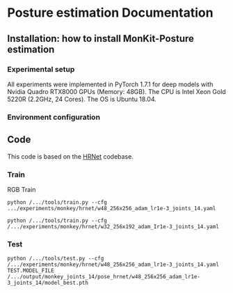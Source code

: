 # Posture estimation Documentation

## Installation: how to install MonKit-Posture estimation
### Experimental setup
All experiments were implemented in PyTorch 1.7.1 for deep models with Nvidia Quadro RTX8000 GPUs (Memory: 48GB). 
The CPU is Intel Xeon Gold 5220R (2.2GHz, 24 Cores). The OS is Ubuntu 18.04.

### Environment configuration

## Code
This code is based on the [HRNet](https://github.com/HRNet/HigherHRNet-Human-Pose-Estimation) codebase.
### Train
RGB Train
```
python /.../tools/train.py --cfg .../experiments/monkey/hrnet/w48_256x256_adam_lr1e-3_joints_14.yaml
```
```
python /.../tools/train.py --cfg /.../experiments/monkey/hrnet/w32_256x192_adam_Ir1e-3_joints_14.yaml
```
### Test
```
python /.../tools/test.py --cfg /.../experiments/monkey/hrnet/w48_256x256_adam_lr1e-3_joints_14.yaml TEST.MODEL_FILE /.../output/monkey_joints_14/pose_hrnet/w48_256x256_adam_lr1e-3_joints_14/model_best.pth
```
